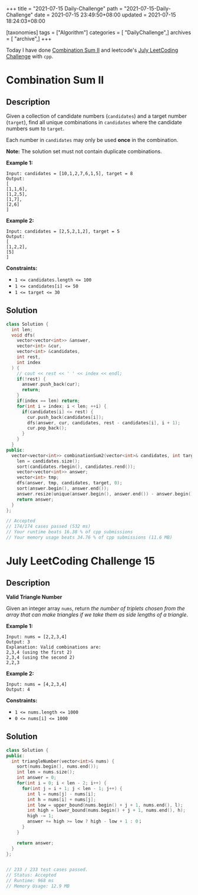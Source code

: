 +++
title = "2021-07-15 Daily-Challenge"
path = "2021-07-15-Daily-Challenge"
date = 2021-07-15 23:49:50+08:00
updated = 2021-07-15 18:24:03+08:00

[taxonomies]
tags = ["Algorithm"]
categories = [ "DailyChallenge",]
archives = [ "archive",]
+++

Today I have done [Combination Sum II](https://leetcode.com/problems/combination-sum-ii/description/) and leetcode's [July LeetCoding Challenge](https://leetcode.com/explore/challenge/card/july-leetcoding-challenge-2021/610/week-3-july-15th-july-21st/3815/) with `cpp`.

<!-- more -->

# Combination Sum II

## Description

Given a collection of candidate numbers (`candidates`) and a target number (`target`), find all unique combinations in `candidates` where the candidate numbers sum to `target`.

Each number in `candidates` may only be used **once** in the combination.

**Note:** The solution set must not contain duplicate combinations.

 

**Example 1:**

```
Input: candidates = [10,1,2,7,6,1,5], target = 8
Output: 
[
[1,1,6],
[1,2,5],
[1,7],
[2,6]
]
```

**Example 2:**

```
Input: candidates = [2,5,2,1,2], target = 5
Output: 
[
[1,2,2],
[5]
]
```

 

**Constraints:**

- `1 <= candidates.length <= 100`
- `1 <= candidates[i] <= 50`
- `1 <= target <= 30`

## Solution

``` cpp
class Solution {
  int len;
  void dfs(
    vector<vector<int>> &answer,
    vector<int> &cur,
    vector<int> &candidates,
    int rest,
    int index
  ) {
    // cout << rest << ' ' << index << endl;
    if(!rest) {
      answer.push_back(cur);
      return;
    }
    if(index == len) return;
    for(int i = index; i < len; ++i) {
      if(candidates[i] <= rest) {
        cur.push_back(candidates[i]);
        dfs(answer, cur, candidates, rest - candidates[i], i + 1);
        cur.pop_back();
      }
    }
  }
public:
  vector<vector<int>> combinationSum2(vector<int>& candidates, int target) {
    len = candidates.size();
    sort(candidates.rbegin(), candidates.rend());
    vector<vector<int>> answer;
    vector<int> tmp;
    dfs(answer, tmp, candidates, target, 0);
    sort(answer.begin(), answer.end());
    answer.resize(unique(answer.begin(), answer.end()) - answer.begin());
    return answer;
  }
};

// Accepted
// 174/174 cases passed (532 ms)
// Your runtime beats 16.38 % of cpp submissions
// Your memory usage beats 34.76 % of cpp submissions (11.6 MB)
```

# July LeetCoding Challenge 15

## Description

**Valid Triangle Number**

Given an integer array `nums`, return *the number of triplets chosen from the array that can make triangles if we take them as side lengths of a triangle*.

 

**Example 1:**

```
Input: nums = [2,2,3,4]
Output: 3
Explanation: Valid combinations are: 
2,3,4 (using the first 2)
2,3,4 (using the second 2)
2,2,3
```

**Example 2:**

```
Input: nums = [4,2,3,4]
Output: 4
```

 

**Constraints:**

- `1 <= nums.length <= 1000`
- `0 <= nums[i] <= 1000`

## Solution

``` cpp
class Solution {
public:
  int triangleNumber(vector<int>& nums) {
    sort(nums.begin(), nums.end());
    int len = nums.size();
    int answer = 0;
    for(int i = 0; i < len - 2; i++) {
      for(int j = i + 1; j < len - 1; j++) {
        int l = nums[j] - nums[i];
        int h = nums[i] + nums[j];
        int low = upper_bound(nums.begin() + j + 1, nums.end(), l);
        int high = lower_bound(nums.begin() + j + 1, nums.end(), h);
        high -= 1;
        answer += high >= low ? high - low + 1 : 0；
      }
    }

    return answer;
  }
};


// 233 / 233 test cases passed.
// Status: Accepted
// Runtime: 968 ms
// Memory Usage: 12.9 MB
```
